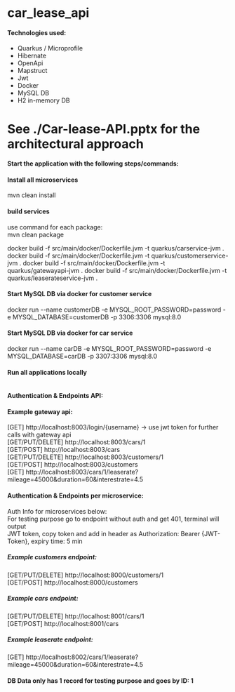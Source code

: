 ﻿# car_lease_api

#### Technologies used:
- Quarkus / Microprofile
- Hibernate
- OpenApi
- Mapstruct
- Jwt
- Docker
- MySQL DB
- H2 in-memory DB

# See ./Car-lease-API.pptx for the architectural approach

#### Start the application with the following steps/commands:

#### Install all microservices
mvn clean install

#### build services
use command for each package: <br>
mvn clean package

docker build -f src/main/docker/Dockerfile.jvm -t quarkus/carservice-jvm .
docker build -f src/main/docker/Dockerfile.jvm -t quarkus/customerservice-jvm .
docker build -f src/main/docker/Dockerfile.jvm -t quarkus/gatewayapi-jvm .
docker build -f src/main/docker/Dockerfile.jvm -t quarkus/leaserateservice-jvm .

#### Start MySQL DB via docker for customer service
docker run --name customerDB -e MYSQL_ROOT_PASSWORD=password -e MYSQL_DATABASE=customerDB -p 3306:3306 mysql:8.0

#### Start MySQL DB via docker for car service
docker run --name carDB -e MYSQL_ROOT_PASSWORD=password -e MYSQL_DATABASE=carDB -p 3307:3306 mysql:8.0

#### Run all applications locally <br><br>


#### Authentication & Endpoints API:

#### Example gateway api:
[GET] http://localhost:8003/login/{username} -> use jwt token for further calls with gateway api <br>
[GET/PUT/DELETE] http://localhost:8003/cars/1 <br>
[GET/POST] http://localhost:8003/cars <br>
[GET/PUT/DELETE] http://localhost:8003/customers/1 <br>
[GET/POST] http://localhost:8003/customers <br>
[GET] http://localhost:8003/cars/1/leaserate?mileage=45000&duration=60&interestrate=4.5 <br>

#### Authentication & Endpoints per microservice:
Auth Info for microservices below: <br>
For testing purpose go to endpoint without auth and get 401, terminal will output  <br>
JWT token, copy token and add in header as Authorization: Bearer {JWT-Token}, expiry time: 5 min <br>

##### Example customers endpoint:
[GET/PUT/DELETE] http://localhost:8000/customers/1 <br>
[GET/POST] http://localhost:8000/customers <br>

##### Example cars endpoint:
[GET/PUT/DELETE] http://localhost:8001/cars/1 <br>
[GET/POST] http://localhost:8001/cars <br>

##### Example leaserate endpoint:
[GET] http://localhost:8002/cars/1/leaserate?mileage=45000&duration=60&interestrate=4.5


#### DB Data only has 1 record for testing purpose and goes by ID: 1
